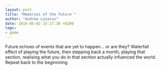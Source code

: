 ```yaml
---
layout: post
title: "Memories of the future "
author: "Andrew Lazarus"
date: 2016-05-02 15:17:38 +0200
tags:
- game
---
```


Future echoes of events that are yet to happen… or are they? Waterfall effect of playing the future, then stepping back a month, playing that section, realising what you do in that section actually infuenced the world. Repeat back to the beginnning